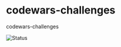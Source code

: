 # codewars-challenges
codewars-challenges

![Status](https://www.codewars.com/users/QiaoBaoJun/badges/large)
